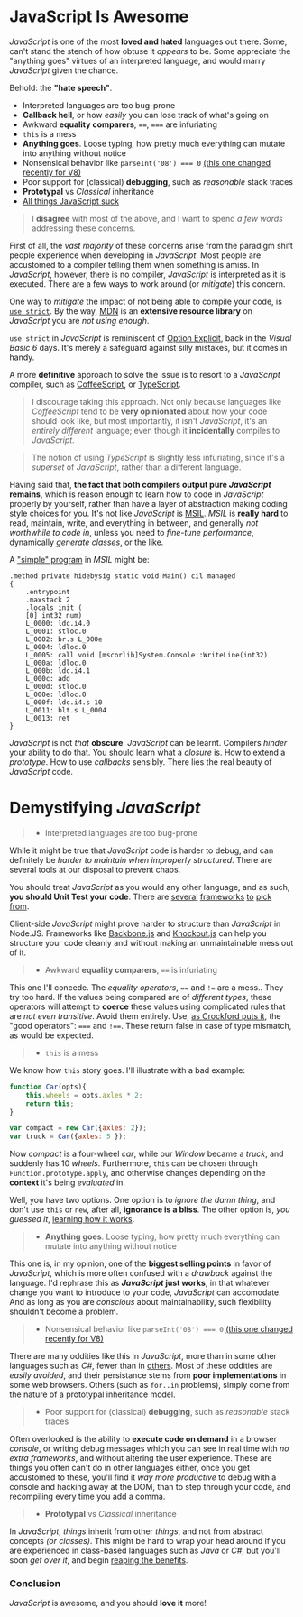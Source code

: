 # JavaScript Is Awesome #

_JavaScript_ is one of the most **loved and hated** languages out there. Some, can't stand the stench of how obtuse it _appears_ to be. Some appreciate the "anything goes" virtues of an interpreted language, and would marry _JavaScript_ given the chance.

Behold: the **"hate speech"**.

- Interpreted languages are too bug-prone
- **Callback hell**, or how _easily_ you can lose track of what's going on
- Awkward **equality comparers**, `==`, `===` are infuriating
- `this` is a mess
- **Anything goes**. Loose typing, how pretty much everything can mutate into anything without notice
- Nonsensical behavior like `parseInt('08') === 0` [(this one changed recently for V8)](http://code.google.com/p/v8/issues/detail?id=1645 "V8 Issues - parseInt still parsing octal")
- Poor support for (classical) **debugging**, such as _reasonable_ stack traces
- **Prototypal** vs _Classical_ inheritance
- [All things JavaScript suck](http://java.dzone.com/articles/f-mongodb-f-nodejs-and-f-you "F MongoDB, F Node.js, and F You!")

> I **disagree** with most of the above, and I want to spend _a few words_ addressing these concerns.

First of all, the _vast majority_ of these concerns arise from the paradigm shift people experience when developing in _JavaScript_. Most people are accustomed to a compiler telling them when something is amiss. In _JavaScript_, however, there is no compiler, _JavaScript_ is interpreted as it is executed. There are a few ways to work around (or _mitigate_) this concern.

One way to _mitigate_ the impact of not being able to compile your code, is [`use strict`](https://developer.mozilla.org/en-US/docs/JavaScript/Reference/Functions_and_function_scope/Strict_mode "Strict mode explained"). By the way, [MDN](https://developer.mozilla.org/en-US/docs/JavaScript "Mozilla Developer Network") is an **extensive resource library** on _JavaScript_ you are _not using enough_.

`use strict` in _JavaScript_ is reminiscent of [Option Explicit](http://msdn.microsoft.com/en-us/library/y9341s4f(v=vs.80).aspx "MSDN - Option Explicit"), back in the _Visual Basic 6_ days. It's merely a safeguard against silly mistakes, but it comes in handy.

A more **definitive** approach to solve the issue is to resort to a _JavaScript_ compiler, such as [CoffeeScript](http://coffeescript.org/ "CoffeeScript Language"), or [TypeScript](http://www.typescriptlang.org/ "TypeScript Language").

> I discourage taking this approach. Not only because languages like _CoffeeScript_ tend to be **very opinionated** about how your code should look like, but most importantly, it isn't _JavaScript_, it's an _entirely different_ language; even though it **incidentally** compiles to _JavaScript_.

> The notion of using _TypeScript_ is slightly less infuriating, since it's a _superset_ of _JavaScript_, rather than a different language.

Having said that, **the fact that both compilers output pure _JavaScript_ remains**, which is reason enough to learn how to code in _JavaScript_ properly by yourself, rather than have a layer of abstraction making coding style choices for you. It's not like _JavaScript_ is [MSIL](http://en.wikipedia.org/wiki/Common_Intermediate_Language "Microsoft Intermediate Language"). _MSIL_ is **really hard** to read, maintain, write, and everything in between, and generally _not worthwhile to code in_, unless you need to _fine-tune performance_, dynamically _generate classes_, or the like.

A ["simple" program](http://www.dotnetperls.com/il "Example Source") in _MSIL_ might be:

```
.method private hidebysig static void Main() cil managed
{
	.entrypoint
	.maxstack 2
	.locals init (
	[0] int32 num)
	L_0000: ldc.i4.0
	L_0001: stloc.0
	L_0002: br.s L_000e
	L_0004: ldloc.0
	L_0005: call void [mscorlib]System.Console::WriteLine(int32)
	L_000a: ldloc.0
	L_000b: ldc.i4.1
	L_000c: add
	L_000d: stloc.0
	L_000e: ldloc.0
	L_000f: ldc.i4.s 10
	L_0011: blt.s L_0004
	L_0013: ret
}
```

 _JavaScript_ is not _that_ **obscure**. _JavaScript_ can be learnt. Compilers _hinder_ your ability to do that. You should learn what a _closure_ is. How to extend a _prototype_. How to use _callbacks_ sensibly. There lies the real beauty of _JavaScript_ code.

# Demystifying _JavaScript_ #

> - Interpreted languages are too bug-prone

While it might be true that _JavaScript_ code is harder to debug, and can definitely be _harder to maintain when improperly structured_. There are several tools at our disposal to prevent chaos.

You should treat _JavaScript_ as you would any other language, and as such, **you should Unit Test your code**. There are [several](http://pivotal.github.com/jasmine/ "Jasmine BDD Test Framework") [frameworks](http://visionmedia.github.com/mocha/ "Mocha Test Framework") [to](http://vowsjs.org/ "Bows BDD Test Framework") [pick](http://qunitjs.com/ "QUnit by jQuery") [from](http://developer.yahoo.com/yui/yuitest/ "YUI Test from Yahoo").

Client-side _JavaScript_ might prove harder to structure than _JavaScript_ in Node.JS. Frameworks like [Backbone.js](http://backbonejs.org/ "Backbone MVC Framework") and [Knockout.js](http://knockoutjs.com/ "Knockout MVVM Framework") can help you structure your code cleanly and without making an unmaintainable mess out of it.

> - Awkward **equality comparers**, `==` is infuriating

This one I'll concede. The _equality operators_, `==` and `!=` are a mess.. They try too hard. If the values being compared are of _different types_, these operators will attempt to **coerce** these values using complicated rules that are _not even transitive_. Avoid them entirely. Use, [as Crockford puts it](http://www.amazon.com/dp/0596517742 "JavaScript: The Good Parts"), the "good operators": `===` and `!==`. These return false in case of type mismatch, as would be expected.

> - `this` is a mess

We know how `this` story goes. I'll illustrate with a bad example:

```js
function Car(opts){
	this.wheels = opts.axles * 2;
	return this;
}

var compact = new Car({axles: 2});
var truck = Car({axles: 5 });
```

Now _compact_ is a four-wheel _car_, while our _Window_ became a _truck_, and suddenly has 10 _wheels_. Furthermore, `this` can be chosen through `Function.prototype.apply`, and otherwise changes depending on the **context** it's being _evaluated_ in.

Well, you have two options. One option is to _ignore the damn thing_, and don't use `this` or `new`, after all, **ignorance is a bliss**. The other option is, 
_you guessed it_, [learning how it works](https://developer.mozilla.org/en-US/docs/JavaScript/Reference/Operators/this "this operator").

> - **Anything goes**. Loose typing, how pretty much everything can mutate into anything without notice

This one is, in my opinion, one of the **biggest selling points** in favor of _JavaScript_, which is more often confused with a _drawback_ against the language. I'd rephrase this as **_JavaScript_ just works**, in that whatever change you want to introduce to your code, _JavaScript_ can accomodate. And as long as you are _conscious_ about maintainability, such flexibility shouldn't become a problem.

> - Nonsensical behavior like `parseInt('08') === 0` [(this one changed recently for V8)](http://code.google.com/p/v8/issues/detail?id=1645 "V8 Issues - parseInt still parsing octal")

There are many oddities like this in _JavaScript_, more than in some other languages such as _C#_, fewer than in [others](http://php.net/ "PHP"). Most of these oddities are _easily avoided_, and their persistance stems from **poor implementations** in some web browsers. Others (such as `for..in` problems), simply come from the nature of a prototypal inheritance model.

> - Poor support for (classical) **debugging**, such as _reasonable_ stack traces

Often overlooked is the ability to **execute code on demand** in a browser _console_, or writing debug messages which you can see in real time with _no extra frameworks_, and without altering the user experience. These are things you often can't do in other languages either, once you get accustomed to these, you'll find it _way more productive_ to debug with a console and hacking away at the DOM, than to step through your code, and recompiling every time you add a comma.

> - **Prototypal** vs _Classical_ inheritance

In _JavaScript_, _things_ inherit from other _things_, and not from abstract concepts _(or classes)_. This might be hard to wrap your head around if you are experienced in class-based languages such as _Java_ or _C#_, but you'll soon _get over it_, and begin [reaping the benefits](https://developer.mozilla.org/en-US/docs/JavaScript/Guide/Inheritance_and_the_prototype_chain "Inheritance and the prototype chain").

### Conclusion ###

_JavaScript_ is awesome, and you should **love it** more!